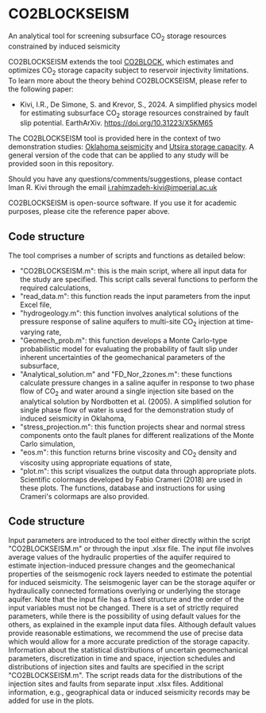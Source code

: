# CO2BLOCKSEISM
An analytical tool for screening subsurface CO<sub>2</sub> storage resources constrained by induced seismicity

CO2BLOCKSEISM extends the tool [CO2BLOCK](https://github.com/co2block/CO2BLOCK), which estimates and optimizes CO<sub>2</sub> storage capacity subject to reservoir injectivity limitations. To learn more about the theory behind CO2BLOCKSEISM, please refer to the following paper:
- Kivi, I.R., De Simone, S. and Krevor, S., 2024. A simplified physics model for estimating subsurface CO<sub>2</sub> storage resources constrained ‎by fault slip potential. EarthArXiv. https://doi.org/10.31223/X5KM65

The CO2BLOCKSEISM tool is provided here in the context of two demonstration studies: [Oklahoma seismicity](https://github.com/imanrahimzadeh/CO2BLOCKSEISM/tree/main/Oklahoma%20seismicity) and [Utsira storage capacity](https://github.com/imanrahimzadeh/CO2BLOCKSEISM/tree/main/Utsira%20storage%20capacity). A general version of the code that can be applied to any study will be provided soon in this repository. 

Should you have any questions/comments/suggestions, please contact Iman R. Kivi through the email i.rahimzadeh-kivi@imperial.ac.uk

CO2BLOCKSEISM is open-source software. If you use it for academic purposes, please cite the reference paper above. 

 

## **Code structure**
The tool comprises a number of scripts and functions as detailed below:
- "CO2BLOCKSEISM.m": this is the main script, where all input data for the study are specified. This script calls several functions to perform the required calculations,
- "read_data.m": this function reads the input parameters from the input Excel file,
- "hydrogeology.m": this function involves analytical solutions of the pressure response of saline aquifers to multi-site CO<sub>2</sub> injection at time-varying rate,
- "Geomech_prob.m": this function develops a Monte Carlo-type probabilistic model for evaluating the probability of fault slip under inherent uncertainties of the geomechanical parameters of the subsurface,
- "Analytical_solution.m" and "FD_Nor_2zones.m": these functions calculate pressure changes in a saline aquifer in response to two phase flow of CO<sub>2</sub> and water around a single injection site based on the analytical solution by Nordbotten et al. (2005). A simplified solution for single phase flow of water is used for the demonstration study of induced seismicity in Oklahoma,
- "stress_projection.m": this function projects shear and normal stress components onto the fault planes for different realizations of the Monte Carlo simulation,
- "eos.m": this function returns brine viscosity and CO<sub>2</sub> density and viscosity using appropriate equations of state,
- "plot.m": this script visualizes the output data through appropriate plots. Scientific colormaps developed by Fabio Crameri (2018) are used in these plots. The functions, database and instructions for using Crameri's colormaps are also provided.     

## **Code structure**
Input parameters are introduced to the tool either directly within the script "CO2BLOCKSEISM.m" or through the input .xlsx file. The input file involves average values of the hydraulic properties of the aquifer required to estimate injection-induced pressure changes and the geomechanical properties of the seismogenic rock layers needed to estimate the potential for induced seismicity. The seismogenic layer can be the storage aquifer or hydraulically connected formations overlying or underlying the storage aquifer. Note that the input file has a fixed structure and the order of the input variables must not be changed. There is a set of strictly required parameters, while there is the possibility of using default values for the others, as explained in the example input data files. Although default values provide reasonable estimations, we recommend the use of precise data which would allow for a more accurate prediction of the storage capacity.
Information about the statistical distributions of uncertain geomechanical parameters, discretization in time and space, injection schedules and distributions of injection sites and faults are specified in the script "CO2BLOCKSEISM.m". The script reads data for the distributions of the injection sites and faults from separate input .xlsx files. Additional information, e.g., geographical data or induced seismicity records may be added for use in the plots.  


